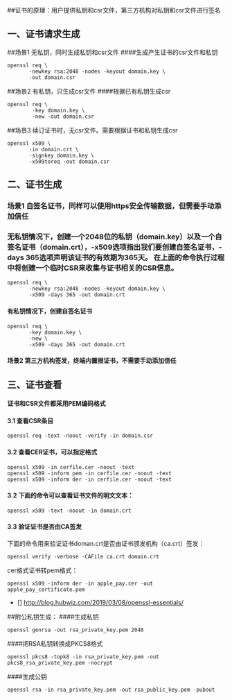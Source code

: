 ##证书的原理：用户提供私钥和csr文件，第三方机构对私钥和csr文件进行签名


## 一、证书请求生成


##场景1 无私钥，同时生成私钥和csr文件
####生成产生证书的csr文件和私钥
```
openssl req \
       -newkey rsa:2048 -nodes -keyout domain.key \
       -out domain.csr
```

##场景2 有私钥，只生成csr文件
####根据已有私钥生成csr
```
openssl req \
        -key domain.key \
        -new -out domain.csr
```

##场景3 续订证书时，无csr文件。需要根据证书和私钥生成csr
```
openssl x509 \
       -in domain.crt \
       -signkey domain.key \
       -x509toreq -out domain.csr
```


## 二、证书生成
### 场景1 自签名证书，同样可以使用https安全传输数据，但需要手动添加信任
### 无私钥情况下，创建一个2048位的私钥（domain.key）以及一个自签名证书（domain.crt），-x509选项指出我们要创建自签名证书，-days 365选项声明该证书的有效期为365天。 在上面的命令执行过程中将创建一个临时CSR来收集与证书相关的CSR信息。
```
openssl req \
       -newkey rsa:2048 -nodes -keyout domain.key \
       -x509 -days 365 -out domain.crt
```

#### 有私钥情况下，创建自签名证书
```
openssl req \
       -key domain.key \
       -new \
       -x509 -days 365 -out domain.crt
```
#### 场景2 第三方机构签发，终端内置根证书，不需要手动添加信任

## 三、证书查看
#### 证书和CSR文件都采用PEM编码格式
#### 3.1 查看CSR条目
```
openssl req -text -noout -verify -in domain.csr
```

#### 3.2 查看CER证书，可以指定格式
```
openssl x509 -in cerfile.cer -noout -text
openssl x509 -inform pem -in cerfile.cer -noout -text
openssl x509 -inform der -in cerfile.cer -noout -text
```
#### 3.2 下面的命令可以查看证书文件的明文文本：
```
openssl x509 -text -noout -in domain.crt
```
#### 3.3 验证证书是否由CA签发
下面的命令用来验证证书doman.crt是否由证书颁发机构（ca.crt）签发：
```
openssl verify -verbose -CAFile ca.crt domain.crt
```
cer格式证书转pem格式：
```
openssl x509 -inform der -in apple_pay.cer -out apple_pay_certificate.pem
```

- [] http://blog.hubwiz.com/2019/03/08/openssl-essentials/

##附公私钥生成：
####生成私钥
```
openssl genrsa -out rsa_private_key.pem 2048
```

####把RSA私钥转换成PKCS8格式
```
openssl pkcs8 -topk8 -in rsa_private_key.pem -out pkcs8_rsa_private_key.pem -nocrypt
```

####生成公钥
```
openssl rsa -in rsa_private_key.pem -out rsa_public_key.pem -pubout
```
